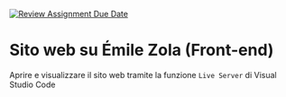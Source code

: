 [![Review Assignment Due Date](https://classroom.github.com/assets/deadline-readme-button-24ddc0f5d75046c5622901739e7c5dd533143b0c8e959d652212380cedb1ea36.svg)](https://classroom.github.com/a/r7L42Z7j)

# Sito web su Émile Zola (Front-end)

Aprire e visualizzare il sito web tramite la funzione `Live Server` di Visual Studio Code